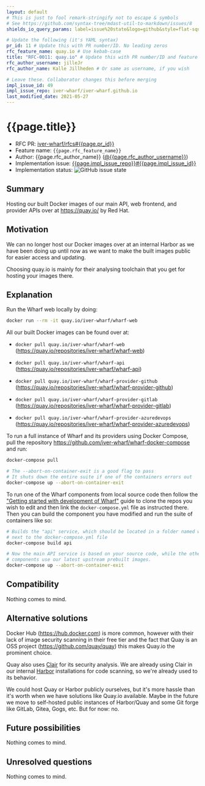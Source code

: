 ```yaml
---
layout: default
# This is just to fool remark-stringify not to escape & symbols
# See https://github.com/syntax-tree/mdast-util-to-markdown/issues/8
shields_io_query_params: label=issue%20state&logo=github&style=flat-square

# Update the following (it's YAML syntax)
pr_id: 11 # Update this with PR number/ID. No leading zeros
rfc_feature_name: quay.io # Use kebab-case
title: "RFC-0011: quay.io" # Update this with PR number/ID and feature name. Use leading zeros
rfc_author_username: jilleJr
rfc_author_name: Kalle Jillheden # Or same as username, if you wish

# Leave these. Collaborator changes this before merging
impl_issue_id: 49
impl_issue_repo: iver-wharf/iver-wharf.github.io
last_modified_date: 2021-05-27
---
```


# {{page.title}}

- RFC PR: [iver-wharf/rfcs#{{page.pr_id}}](https://github.com/iver-wharf/rfcs/pulls/{{page.pr_id}})
- Feature name: `{{page.rfc_feature_name}}`
- Author: {{page.rfc_author_name}} ([@{{page.rfc_author_username}}](https://github.com/{{page.rfc_author_username}}))
- Implementation issue: [{{page.impl_issue_repo}}#{{page.impl_issue_id}}](https://github.com/{{page.impl_issue_repo}}/issues/{{page.impl_issue_id}})
- Implementation status: ![GitHub issue state](https://img.shields.io/github/issues/detail/state/{{page.impl_issue_repo}}/{{page.impl_issue_id}}?{{page.shields_io_query_params}})

## Summary

Hosting our built Docker images of our main API, web frontend, and provider
APIs over at <https://quay.io/> by Red Hat.

## Motivation

We can no longer host our Docker images over at an internal Harbor as we have
been doing up until now as we want to make the built images public for easier
access and updating.

Choosing quay.io is mainly for their analysing toolchain that you get for
hosting your images there.

## Explanation

Run the Wharf web locally by doing:

```sh
docker run --rm -it quay.io/iver-wharf/wharf-web
```

All our built Docker images can be found over at:

- `docker pull quay.io/iver-wharf/wharf-web`
  (<https://quay.io/repositories/iver-wharf/wharf-web>)

- `docker pull quay.io/iver-wharf/wharf-api`
  (<https://quay.io/repositories/iver-wharf/wharf-api>)

- `docker pull quay.io/iver-wharf/wharf-provider-github`
  (<https://quay.io/repositories/iver-wharf/wharf-provider-github>)

- `docker pull quay.io/iver-wharf/wharf-provider-gitlab`
  (<https://quay.io/repositories/iver-wharf/wharf-provider-gitlab>)

- `docker pull quay.io/iver-wharf/wharf-provider-azuredevops`
  (<https://quay.io/repositories/iver-wharf/wharf-provider-azuredevops>)

To run a full instance of Wharf and its providers using Docker Compose, pull
the repository <https://github.com/iver-wharf/wharf-docker-compose> and run:

```sh
docker-compose pull

# The --abort-on-container-exit is a good flag to pass
# It shuts down the entire suite if one of the containers errors out
docker-compose up --abort-on-container-exit
```

To run one of the Wharf components from local source code then follow the
["Getting started with development of Wharf"](https://iver-wharf.github.io/#/development/getting-started)
guide to clone the repos you wish to edit and then link the
`docker-compose.yml` file as instructed there. Then you can build the component
you have modified and run the suite of containers like so:

```sh
# Builds the "api" service, which should be located in a folder named wharf-api
# next to the docker-compose.yml file
docker-compose build api

# Now the main API service is based on your source code, while the other
# components use our latest upstream prebuilt images.
docker-compose up --abort-on-container-exit
```

## Compatibility

Nothing comes to mind.

## Alternative solutions

Docker Hub (<https://hub.docker.com>) is more common, however with their lack
of image security scanning in their free tier and the fact that Quay is an
OSS project (<https://github.com/quay/quay>) this makes Quay.io the prominent
choice.

Quay also uses [Clair](https://github.com/quay/clair) for its security
analysis. We are already using Clair in our internal [Harbor](https://goharbor.io)
installations for code scanning, so we're already used to its behavior.

We could host Quay or Harbor publicly ourselves, but it's more hassle than it's
worth when we have solutions like Quay.io available. Maybe in the future we
move to self-hosted public instances of Harbor/Quay and some Git forge like
GitLab, Gitea, Gogs, etc. But for now: no.

## Future possibilities

Nothing comes to mind.

## Unresolved questions

Nothing comes to mind.
